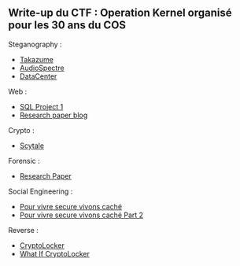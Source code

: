 ## Write-up du CTF : Operation Kernel organisé pour les 30 ans du COS
Steganography :
- [Takazume](https://github.com/Lug0x/COSCTF/tree/main/Steganography/Takazume)
- [AudioSpectre](https://github.com/Lug0x/COSCTF/tree/main/Steganography/AudioSpectre)
- [DataCenter](https://github.com/Lug0x/COSCTF/tree/main/Steganography/DataCenter)

Web :
- [SQL Project 1](https://github.com/Lug0x/COSCTF/tree/main/Web/SQL%20Project%201)
- [Research paper blog](https://github.com/Lug0x/COSCTF/tree/main/Web/Research%20paper%20blog)

Crypto :
- [Scytale](https://github.com/Lug0x/COSCTF/tree/main/Crypto/Scytale)

Forensic :
- [Research Paper](https://github.com/Lug0x/COSCTF/tree/main/Forensic/Research%20Paper)

Social Engineering :
- [Pour vivre secure vivons caché](https://github.com/Lug0x/COSCTF/tree/main/Social%20engineering/Pour%20vivre%20secure%20vivons%20caché)
- [Pour vivre secure vivons caché Part 2](https://github.com/Lug0x/COSCTF/tree/main/Social%20engineering/Pour%20vivre%20secure%20vivons%20caché%20Part%202)

Reverse :
- [CryptoLocker](https://github.com/Lug0x/COSCTF/tree/main/Reverse/CryptoLocker)
- [What If CryptoLocker](https://github.com/Lug0x/COSCTF/tree/main/Reverse/What%20If%20CryptoLocker)